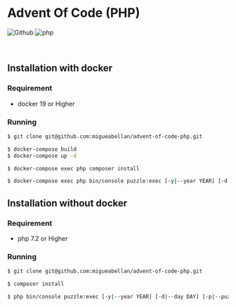# Advent Of Code (PHP)

![Github](https://github.com/migueabellan/advent-of-code-php/workflows/Test/badge.svg)
![php](https://img.shields.io/github/languages/top/migueabellan/advent-of-code-php?style=flat-square)

<br />

## Installation with docker

### Requirement

- docker 19 or Higher

### Running

```sh
$ git clone git@github.com:migueabellan/advent-of-code-php.git

$ docker-compose build
$ docker-compose up -d

$ docker-compose exec php composer install
```

```sh
$ docker-compose exec php bin/console puzzle:exec [-y|--year YEAR] [-d|--day DAY] [-p|--puzzle PUZZLE]
```

## Installation without docker

### Requirement

- php 7.2 or Higher

### Running

```sh
$ git clone git@github.com:migueabellan/advent-of-code-php.git

$ composer install
```

```sh
$ php bin/console puzzle:exec [-y|--year YEAR] [-d|--day DAY] [-p|--puzzle PUZZLE]
```
